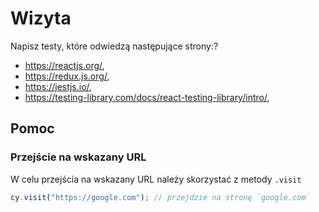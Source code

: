 # Wizyta

Napisz testy, które odwiedzą następujące strony:?

- https://reactjs.org/,
- https://redux.js.org/,
- https://jestjs.io/,
- https://testing-library.com/docs/react-testing-library/intro/,

## Pomoc

### Przejście na wskazany URL

W celu przejścia na wskazany URL należy skorzystać z metody `.visit`

```js
cy.visit("https://google.com"); // przejdzie na stronę `google.com`
```
